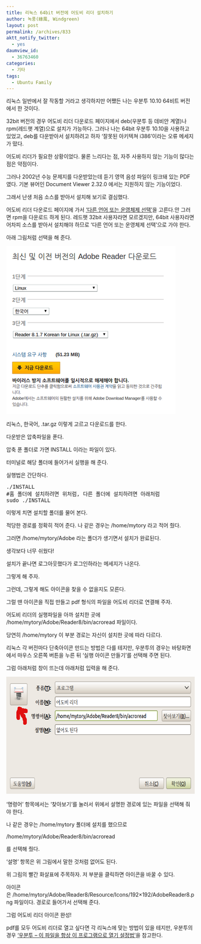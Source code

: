 ```yaml
---
title: 리눅스 64bit 버전에 어도비 리더 설치하기
author: 녹풍(綠風, Windgreen)
layout: post
permalink: /archives/833
aktt_notify_twitter:
  - yes
daumview_id:
  - 36763460
categories:
  - 기타
tags:
  - Ubuntu Family
---
```

리눅스 일반에서 잘 작동할 거라고 생각하지만 어쨌든 나는 우분투 10.10 64비트 버전에서 한 것이다.

32bit 버전의 경우 어도비 리더 다운로드 페이지에서 deb(우분투 등 데비안 계열)나 rpm(레드햇 계열)으로 설치가 가능하다. 그러나 나는 64bit 우분투 10.10을 사용하고 있었고, deb를 다운받아서 설치하려고 하자 &lsquo;잘못된 아키텍쳐 i386&rsquo;이라는 오류 메세지가 떴다.

어도비 리더가 필요한 상황이었다.&nbsp;물론 느리다는 점, 자주 사용하지 않는 기능이 많다는 점은 약점이다.&nbsp;

그러나 2002년 수능 문제지를 다운받았는데 듣기 영역 음성 파일이 링크돼 있는 PDF였다. 기본 뷰어인&nbsp;Document Viewer 2.32.0 에서는 지원하지 않는 기능이었다.

그래서 난생 처음 소스를 받아서 설치해 보기로 결심했다.

어도비 리더 다운로드 페이지에 가서 <a href="http://get.adobe.com/kr/reader/otherversions/" target="_blank" title="[http://get.adobe.com/kr/reader/otherversions/]로 이동합니다.">&lsquo;다른 언어 또는 운영체제 선택&rsquo;</a>을 고른다.안 그러면 rpm을 다운로드 하게 된다. 레드햇 32bit 사용자라면 모르겠지만, 64bit 사용자라면 어차피 소스를 받아서 설치해야 하므로 &lsquo;다른 언어 또는 운영체제 선택&rsquo;으로 가야 한다.

아래 그림처럼 선택을 해 준다.

<img alt="" class="aligncenter" filemime="image/jpeg" filename="스크린샷-Adobe - Adobe Reader 다운로드 - 모든 버.png" height="446" src="/uploads/legacy/old-images/1/cfile24.uf.144465484D50D9F816204D.png" width="453" />

리눅스, 한국어, .tar.gz 이렇게 고르고 다운로드를 한다.

다운받은 압축파일을 푼다.

압축 푼 폴더로 가면 INSTALL 이라는 파일이 있다.

터미널로 해당 폴더에 들어가서 실행을 해 준다.

실행법은 간단하다.

<pre class="brush:shell">./INSTALL
#홈 폴더에 설치하려면 위처럼, 다른 폴더에 설치하려면 아래처럼
sudo ./INSTALL
</pre>

이렇게 치면 설치할 폴더를 물어 본다.

적당한 경로를 정확히 적어 준다. 나 같은 경우는&nbsp;/home/mytory&nbsp;라고 적어 줬다.

그러면 /home/mytory/Adobe 라는 폴더가 생기면서 설치가 완료된다.

생각보다 너무 쉬웠다!

설치가 끝나면 로그아웃했다가 로그인하라는 메세지가 나온다.

그렇게 해 주자.

그런데, 그렇게 해도 아이콘을 찾을 수 없을지도 모른다.

그럴 땐 아이콘을 직접 만들고 pdf 형식의 파일을 어도비 리더로 연결해 주자.

어도비 리더의 실행파일을 아까 설치한 곳에 /home/mytory/Adobe/Reader8/bin/acroread 파일이다.

당연히 /home/mytory 이 부분 경로는 자신이 설치한 곳에 따라 다르다.

리눅스 각 버전마다 단축아이콘 만드는 방법은 다를 테지만, 우분투의 경우는 바탕화면에서 마우스 오른쪽 버튼을 누른 뒤 &lsquo;실행 아이콘 만들기&rsquo;를 선택해 주면 된다.&nbsp;

그럼 아래처럼 창이 뜨는데 아래처럼 입력을 해 준다.

<img alt="" class="aligncenter" filemime="image/jpeg" filename="스크린샷-실행 아이콘 만들기.png" height="312" src="/uploads/legacy/old-images/1/cfile3.uf.195E21554D50E51528086E.png" width="635" />

&lsquo;명령어&rsquo; 항목에서는 &lsquo;찾아보기&rsquo;를 눌러서 위에서 설명한 경로에 있는 파일을 선택해 줘야 한다.&nbsp;

나 같은 경우는 /home/mytory 폴더에 설치를 했으므로

/home/mytory/Adobe/Reader8/bin/acroread

를 선택해 줬다.

&lsquo;설명&rsquo; 항목은 위 그림에서 말한 것처럼 없어도 된다.

위 그림의 빨간 화살표에 주목하자. 저 부분을 클릭하면 아이콘을 바꿀 수 있다.

아이콘은&nbsp;/home/mytory/Adobe/Reader8/Resource/Icons/192&#215;192/AdobeReader8.png 파일이다. 경로로 들어가서 선택해 준다.

그럼 어도비 리더 아이콘 완성!

pdf를 모두 어도비 리더로 열고 싶다면 각 리눅스에 맞는 방법이 있을 테지만, 우분투의 경우 <a href="http://mytory.net/archives/163" target="_self">&lsquo;우분투 &#8211; 이 파일을 항상 이 프로그램으로 열기 설정법&rsquo;</a>을 참고한다.